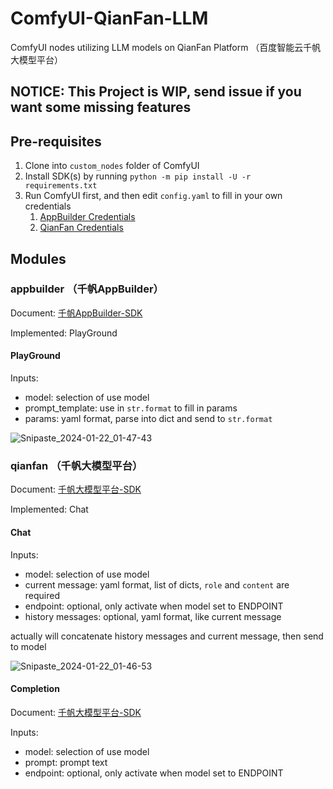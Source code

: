 # ComfyUI-QianFan-LLM

ComfyUI nodes utilizing LLM models on QianFan Platform （百度智能云千帆大模型平台）

## NOTICE: This Project is WIP, send issue if you want some missing features

## Pre-requisites

1. Clone into `custom_nodes` folder of ComfyUI
2. Install SDK(s) by running `python -m pip install -U -r requirements.txt`
3. Run ComfyUI first, and then edit `config.yaml` to fill in your own credentials
    1. [AppBuilder Credentials](https://cloud.baidu.com/doc/AppBuilder/s/Flpv3oxup)
    2. [QianFan Credentials](https://cloud.baidu.com/doc/WENXINWORKSHOP/s/3lmokh7n6#%E3%80%90%E6%8E%A8%E8%8D%90%E3%80%91%E4%BD%BF%E7%94%A8%E5%AE%89%E5%85%A8%E8%AE%A4%E8%AF%81aksk%E9%89%B4%E6%9D%83%E8%B0%83%E7%94%A8%E6%B5%81%E7%A8%8B)

## Modules

### appbuilder （千帆AppBuilder）

Document: [千帆AppBuilder-SDK](https://cloud.baidu.com/doc/AppBuilder/s/Glqb6dfiz)

Implemented: PlayGround

#### PlayGround

Inputs:

- model: selection of use model
- prompt_template: use in `str.format` to fill in params
- params: yaml format, parse into dict and send to `str.format`

![Snipaste_2024-01-22_01-47-43](https://github.com/SLAPaper/ComfyUI-QianFan-LLM/assets/7543632/1e42bb59-136d-49c0-b599-c7ee969fb673)

### qianfan （千帆大模型平台）

Document: [千帆大模型平台-SDK](https://cloud.baidu.com/doc/WENXINWORKSHOP/s/wlmhm7vuo)

Implemented: Chat

#### Chat

Inputs:

- model: selection of use model
- current message: yaml format, list of dicts, `role` and `content` are required
- endpoint: optional, only activate when model set to ENDPOINT
- history messages: optional, yaml format, like current message

actually will concatenate history messages and current message, then send to model

![Snipaste_2024-01-22_01-46-53](https://github.com/SLAPaper/ComfyUI-QianFan-LLM/assets/7543632/618fad3c-ccff-4b26-82d1-02681f826076)

#### Completion

Document: [千帆大模型平台-SDK](https://cloud.baidu.com/doc/WENXINWORKSHOP/s/vlmokjd30)

Inputs:

- model: selection of use model
- prompt: prompt text
- endpoint: optional, only activate when model set to ENDPOINT
